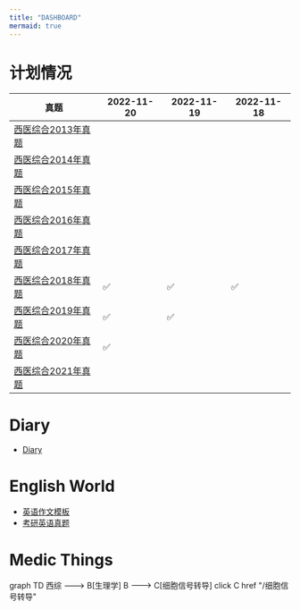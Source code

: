 ```yaml
---
title: "DASHBOARD"
mermaid: true
---
```

# 计划情况
| 真题                                      | 2022-11-20 | 2022-11-19 | 2022-11-18 |
|-------------------------------------------|------------|------------|------------|
| [西医综合2013年真题](/西医综合2013年真题) |            |            |            |
| [西医综合2014年真题](/西医综合2014年真题) |            |            |            |
| [西医综合2015年真题](/西医综合2015年真题) |            |            |            |
| [西医综合2016年真题](/西医综合2016年真题) |            |            |            |
| [西医综合2017年真题](/西医综合2017年真题) |            |            |            |
| [西医综合2018年真题](/西医综合2018年真题) | ✅         | ✅         | ✅         |
| [西医综合2019年真题](/西医综合2019年真题) | ✅         | ✅         |            |
| [西医综合2020年真题](/西医综合2020年真题) | ✅         |            |            |
| [西医综合2021年真题](/西医综合2021年真题) |            |            |            |
# Diary
- [Diary](/diary)
# English World
- [英语作文模板](/英语作文模板)
- [考研英语真题](/考研英语真题)

# Medic Things
<div class="mermaid">
graph TD
西综 ---> B[生理学]
B ---> C[细胞信号转导]
click C href "/细胞信号转导"
</div>
